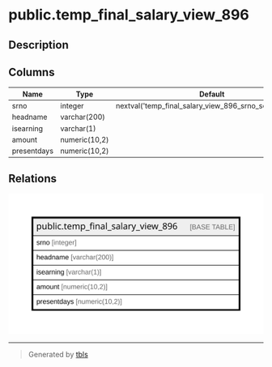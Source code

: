 # public.temp_final_salary_view_896

## Description

## Columns

| Name | Type | Default | Nullable | Children | Parents | Comment |
| ---- | ---- | ------- | -------- | -------- | ------- | ------- |
| srno | integer | nextval('temp_final_salary_view_896_srno_seq'::regclass) | false |  |  |  |
| headname | varchar(200) |  | true |  |  |  |
| isearning | varchar(1) |  | true |  |  |  |
| amount | numeric(10,2) |  | true |  |  |  |
| presentdays | numeric(10,2) |  | true |  |  |  |

## Relations

![er](public.temp_final_salary_view_896.svg)

---

> Generated by [tbls](https://github.com/k1LoW/tbls)
